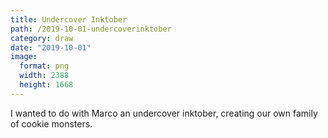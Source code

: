 ```yaml
---
title: Undercover Inktober
path: /2019-10-01-undercoverinktober
category: draw
date: "2019-10-01"
image:
  format: png
  width: 2388
  height: 1668
---
```


I wanted to do with Marco an undercover inktober, creating our own family of cookie monsters.
